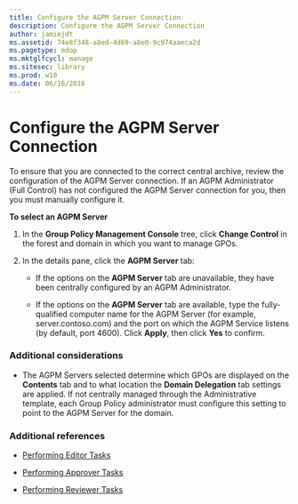 ```yaml
---
title: Configure the AGPM Server Connection
description: Configure the AGPM Server Connection
author: jamiejdt
ms.assetid: 74e8f348-a8ed-4d69-a8e0-9c974aaeca2d
ms.pagetype: mdop
ms.mktglfcycl: manage
ms.sitesec: library
ms.prod: w10
ms.date: 06/16/2016
---
```



# Configure the AGPM Server Connection


To ensure that you are connected to the correct central archive, review the configuration of the AGPM Server connection. If an AGPM Administrator (Full Control) has not configured the AGPM Server connection for you, then you must manually configure it.

**To select an AGPM Server**

1.  In the **Group Policy Management Console** tree, click **Change Control** in the forest and domain in which you want to manage GPOs.

2.  In the details pane, click the **AGPM Server** tab:

    -   If the options on the **AGPM Server** tab are unavailable, they have been centrally configured by an AGPM Administrator.

    -   If the options on the **AGPM Server** tab are available, type the fully-qualified computer name for the AGPM Server (for example, server.contoso.com) and the port on which the AGPM Service listens (by default, port 4600). Click **Apply**, then click **Yes** to confirm.

### Additional considerations

-   The AGPM Servers selected determine which GPOs are displayed on the **Contents** tab and to what location the **Domain Delegation** tab settings are applied. If not centrally managed through the Administrative template, each Group Policy administrator must configure this setting to point to the AGPM Server for the domain.

### Additional references

-   [Performing Editor Tasks](performing-editor-tasks.md)

-   [Performing Approver Tasks](performing-approver-tasks.md)

-   [Performing Reviewer Tasks](performing-reviewer-tasks.md)

 

 





